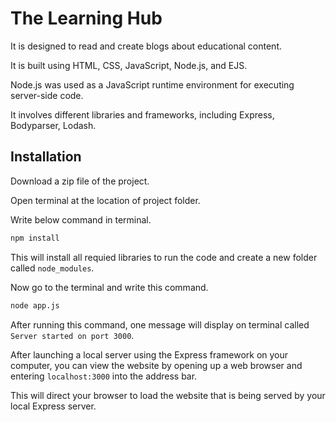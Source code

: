 
# The Learning Hub

It is designed to read and create blogs about educational content.

It is built using HTML, CSS, JavaScript, Node.js, and EJS.

Node.js was used as a JavaScript runtime environment for executing server-side code.

It involves different libraries and frameworks, including Express, Bodyparser, Lodash.

## Installation

Download a zip file of the project.

Open terminal at the location of project folder.

Write below command in terminal.

```bash
npm install 

```

This will install all requied libraries to run the code and create a new folder called `node_modules`.

Now go to the terminal and write this command.

```bash
node app.js 

```

After running this command, one message will display on terminal called `Server started on port 3000`.

After launching a local server using the Express framework on your computer, you can view the website by opening up a web browser and entering `localhost:3000` into the address bar. 

This will direct your browser to load the website that is being served by your local Express server.
